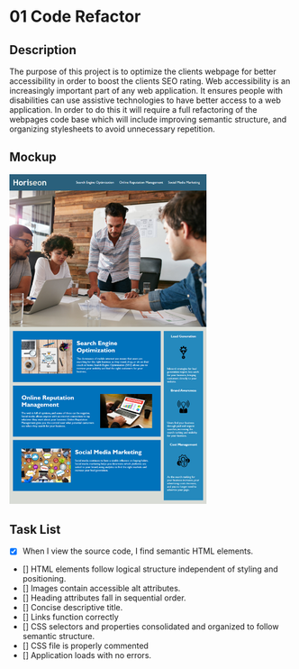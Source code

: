 # 01 Code Refactor

## Description

The purpose of this project is to optimize the clients webpage for better accessibility in order to boost the clients SEO rating. Web accessibility is an increasingly important part of any web application. It ensures people with disabilities can use assistive technologies to have better access to a web application. In order to do this it will require a full refactoring of the webpages code base which will include improving semantic structure, and organizing stylesheets to avoid unnecessary repetition.

## Mockup

<img src="Develop/assets/images/01-html-css-git-homework-demo.png" alt="original mockup of webpage" width=350 />

## Task List

- [x] When I view the source code, I find semantic HTML elements.
- [] HTML elements follow logical structure independent of styling and positioning.
- [] Images contain accessible alt attributes.
- [] Heading attributes fall in sequential order.
- [] Concise descriptive title.
- [] Links function correctly
- [] CSS selectors and properties consolidated and organized to follow semantic structure.
- [] CSS file is properly commented
- [] Application loads with no errors.
